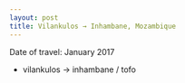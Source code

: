 ```yaml
---
layout: post
title: Vilankulos → Inhambane, Mozambique
---
```


Date of travel: January 2017
- vilankulos -> inhambane / tofo
